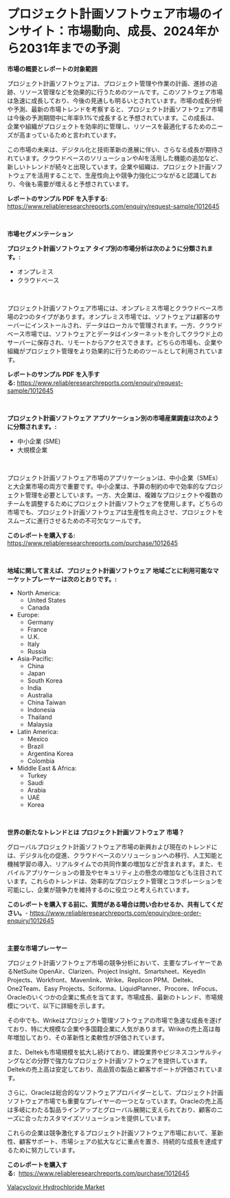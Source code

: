<p><h1>プロジェクト計画ソフトウェア市場のインサイト：市場動向、成長、2024年から2031年までの予測</h1></p><p><strong>市場の概要とレポートの対象範囲</strong></p>
<p><p>プロジェクト計画ソフトウェアは、プロジェクト管理や作業の計画、進捗の追跡、リソース管理などを効果的に行うためのツールです。このソフトウェア市場は急速に成長しており、今後の見通しも明るいとされています。市場の成長分析や予測、最新の市場トレンドを考察すると、プロジェクト計画ソフトウェア市場は今後の予測期間中に年率9.1%で成長すると予想されています。この成長は、企業や組織がプロジェクトを効率的に管理し、リソースを最適化するためのニーズが高まっているためと言われています。</p><p>この市場の未来は、デジタル化と技術革新の進展に伴い、さらなる成長が期待されています。クラウドベースのソリューションやAIを活用した機能の追加など、新しいトレンドが続々と出現しています。企業や組織は、プロジェクト計画ソフトウェアを活用することで、生産性向上や競争力強化につながると認識しており、今後も需要が増えると予想されています。</p></p>
<p><strong>レポートのサンプル PDF を入手する:</strong> <a href="https://www.reliableresearchreports.com/enquiry/request-sample/1012645">https://www.reliableresearchreports.com/enquiry/request-sample/1012645</a></p>
<p>&nbsp;</p>
<p><strong>市場セグメンテーション</strong></p>
<p><strong>プロジェクト計画ソフトウェア タイプ別の市場分析は次のように分類されます。:</strong></p>
<p><ul><li>オンプレミス</li><li>クラウドベース</li></ul></p>
<p>&nbsp;</p>
<p><p>プロジェクト計画ソフトウェア市場には、オンプレミス市場とクラウドベース市場の2つのタイプがあります。オンプレミス市場では、ソフトウェアは顧客のサーバーにインストールされ、データはローカルで管理されます。一方、クラウドベース市場では、ソフトウェアとデータはインターネットを介してクラウド上のサーバーに保存され、リモートからアクセスできます。どちらの市場も、企業や組織がプロジェクト管理をより効果的に行うためのツールとして利用されています。</p></p>
<p><strong>レポートのサンプル PDF を入手する:</strong>&nbsp;<a href="https://www.reliableresearchreports.com/enquiry/request-sample/1012645">https://www.reliableresearchreports.com/enquiry/request-sample/1012645</a></p>
<p>&nbsp;</p>
<p><strong> プロジェクト計画ソフトウェア アプリケーション別の市場産業調査は次のように分類されます。:</strong></p>
<p><ul><li>中小企業 (SME)</li><li>大規模企業</li></ul></p>
<p>&nbsp;</p>
<p><p>プロジェクト計画ソフトウェア市場のアプリケーションは、中小企業（SMEs）と大企業市場の両方で重要です。中小企業は、予算の制約の中で効率的なプロジェクト管理を必要としています。一方、大企業は、複雑なプロジェクトや複数のチームを調整するためにプロジェクト計画ソフトウェアを使用します。どちらの市場でも、プロジェクト計画ソフトウェアは生産性を向上させ、プロジェクトをスムーズに進行させるための不可欠なツールです。</p></p>
<p><strong>このレポートを購入する:</strong>&nbsp; <a href="https://www.reliableresearchreports.com/purchase/1012645">https://www.reliableresearchreports.com/purchase/1012645</a></p>
<p>&nbsp;</p>
<p><strong>地域に関して言えば、プロジェクト計画ソフトウェア 地域ごとに利用可能なマーケットプレーヤーは次のとおりです。:</strong></p>
<p><ul>
    <li>
        North America:
        <ul>
            <li>United States</li>
            <li>Canada</li>
        </ul>
    </li>
    <li>
        Europe:
        <ul>
            <li>Germany</li>
            <li>France</li>
            <li>U.K.</li>
            <li>Italy</li>
            <li>Russia</li>
        </ul>
    </li>
    <li>
        Asia-Pacific:
        <ul>
            <li>China</li>
            <li>Japan</li>
            <li>South Korea</li>
            <li>India</li>
            <li>Australia</li>
            <li>China Taiwan</li>
            <li>Indonesia</li>
            <li>Thailand</li>
            <li>Malaysia</li>
        </ul>
    </li>
    <li>
        Latin America:
        <ul>
            <li>Mexico</li>
            <li>Brazil</li>
            <li>Argentina Korea</li>
            <li>Colombia</li>
        </ul>
    </li>
    <li>
        Middle East & Africa:
        <ul>
            <li>Turkey</li>
            <li>Saudi</li>
            <li>Arabia</li>
            <li>UAE</li>
            <li>Korea</li>
        </ul>
    </li>
    </ul></p>
<p>&nbsp;</p>
<p><strong>世界の新たなトレンドとは プロジェクト計画ソフトウェア 市場？</strong></p>
<p><p>グローバルプロジェクト計画ソフトウェア市場の新興および現在のトレンドには、デジタル化の促進、クラウドベースのソリューションへの移行、人工知能と機械学習の導入、リアルタイムでの共同作業の増加などが含まれます。また、モバイルアプリケーションの普及やセキュリティ上の懸念の増加なども注目されています。これらのトレンドは、効率的なプロジェクト管理とコラボレーションを可能にし、企業が競争力を維持するのに役立つと考えられています。</p></p>
<p><strong>このレポートを購入する前に、質問がある場合は問い合わせるか、共有してください。</strong>- <a href="https://www.reliableresearchreports.com/enquiry/pre-order-enquiry/1012645">https://www.reliableresearchreports.com/enquiry/pre-order-enquiry/1012645</a></p>
<p>&nbsp;</p>
<p><strong>主要な市場プレーヤー</strong></p>
<p><p>プロジェクト計画ソフトウェア市場の競争分析において、主要なプレイヤーであるNetSuite OpenAir、Clarizen、Project Insight、Smartsheet、KeyedIn Projects、Workfront、Mavenlink、Wrike、Replicon PPM、Deltek、One2Team、Easy Projects、Sciforma、LiquidPlanner、Procore、InFocus、Oracleのいくつかの企業に焦点を当てます。市場成長、最新のトレンド、市場規模について、以下に詳細を示します。</p><p>その中でも、Wrikeはプロジェクト管理ソフトウェアの市場で急速な成長を遂げており、特に大規模な企業や多国籍企業に人気があります。Wrikeの売上高は毎年増加しており、その革新性と柔軟性が評価されています。</p><p>また、Deltekも市場規模を拡大し続けており、建設業界やビジネスコンサルティングなどの分野で強力なプロジェクト計画ソフトウェアを提供しています。Deltekの売上高は安定しており、高品質の製品と顧客サポートが評価されています。</p><p>さらに、Oracleは総合的なソフトウェアプロバイダーとして、プロジェクト計画ソフトウェア市場でも重要なプレイヤーの一つとなっています。Oracleの売上高は多岐にわたる製品ラインアップとグローバル展開に支えられており、顧客のニーズに合ったカスタマイズソリューションを提供しています。</p><p>これらの企業は競争激化するプロジェクト計画ソフトウェア市場において、革新性、顧客サポート、市場シェアの拡大などに重点を置き、持続的な成長を達成するために努力しています。</p></p>
<p><strong>このレポートを購入する:</strong>&nbsp;&nbsp;<a href="https://www.reliableresearchreports.com/purchase/1012645">https://www.reliableresearchreports.com/purchase/1012645</a></p>
<p><p><a href="https://cautious-neon-760.notion.site/Valacyclovir-Hydrochloride-Market-Size-Market-Trends-and-Growth-Outlook-forecasted-for-period-from-3a1faeebd1b24382b5d56d327a67822e">Valacyclovir Hydrochloride Market</a></p></p>